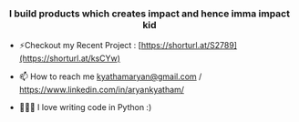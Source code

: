 <h3 align="center">I build products which creates impact and hence imma impact kid</h3>

- ⚡Checkout my Recent Project : [https://shorturl.at/S2789](https://shorturl.at/ksCYw)
    
- 📫 How to reach me [kyathamaryan@gmail.com](kyathamaryan@gmail.com) / https://www.linkedin.com/in/aryankyatham/

- 🧑🏽‍💻 I love writing code in Python :)

          

